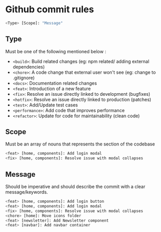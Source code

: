 # Github commit rules

```bash
<Type> [Scope]: "Message"
```

## Type

Must be one of the following mentioned below :

- `<build>`: Build related changes (eg: npm related/ adding external dependencies)
- `<chore>`: A code change that external user won't see (eg: change to .gitignore)
- `<docs>`: Documentation related changes
- `<feat>`: Introduction of a new feature
- `<fix>`: Resolve an issue directly linked to development (bugfixes)
- `<hotfix>`: Resolve an issue directly linked to production (patches)
- `<test>`: Add/Update test cases
- `<performance>`: Add code that improves performance
- `<refactor>`: Update for code for maintainability (clean code)

## Scope

Must be an array of nouns that represents the section of the codebase

```bash
<feat> [home, components]: Add login modal
<fix> [home, components]: Resolve issue with modal collapses
```

## Message

Should be imperative and should describe the commit with a clear message/keywords.

```bash
<feat> [home, components]: Add login button
<feat> [home, components]: Add login modal
<fix> [home, components]: Resolve issue with modal collapses
<chore> [home]: Move icons folder
<feat> [newsletter]: Add Newsletter component
<feat> [navbar]: Add navbar container
```
